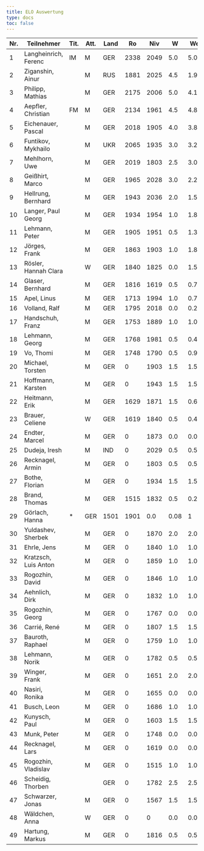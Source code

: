 ```yaml
---
title: ELO Auswertung
type: docs
toc: false
---
```


| Nr. | Teilnehmer           | Tit. | Att. | Land | Ro   | Niv  | W  | We  | n  | Rp   | Rn   | Diff./K  |
|-----|----------------------|------|------|------|------|------|----|-----|----|------|------|----------|
| 1   | Langheinrich, Ferenc  | IM   | M    | GER  | 2338 | 2049 | 5.0| 5.00| 6  | 2322 | 2338 | + 0.00/1 |
| 2   | Ziganshin, Ainur      |      | M    | RUS  | 1881 | 2025 | 4.5| 1.91| 6  | 2218 | 1985 | +103.60/4|
| 3   | Philipp, Mathias      |      | M    | GER  | 2175 | 2006 | 5.0| 4.17| 6  | 2279 | 2192 | +16.60/2 |
| 4   | Aepfler, Christian    | FM   | M    | GER  | 2134 | 1961 | 4.5| 4.86| 7  | 2063 | 2127 | - 7.20/2 |
| 5   | Eichenauer, Pascal    |      | M    | GER  | 2018 | 1905 | 4.0| 3.84| 6  | 2030 | 2021 | + 3.20/2 |
| 6   | Funtikov, Mykhailo    |      | M    | UKR  | 2065 | 1935 | 3.0| 3.28| 5  | 2007 | 2060 | - 5.60/2 |
| 7   | Mehlhorn, Uwe         |      | M    | GER  | 2019 | 1803 | 2.5| 3.03| 4  | 1898 | 2009 | -10.60/2 |
| 8   | Geißhirt, Marco       |      | M    | GER  | 1965 | 2028 | 3.0| 2.20| 5  | 2100 | 1981 | +16.00/2 |
| 9   | Hellrung, Bernhard    |      | M    | GER  | 1943 | 2036 | 2.0| 1.52| 4  | 2036 | 1953 | + 9.60/2 |
| 10  | Langer, Paul Georg    |      | M    | GER  | 1934 | 1954 | 1.0| 1.86| 4  | 1761 | 1900 | -34.40/4 |
| 11  | Lehmann, Peter        |      | M    | GER  | 1905 | 1951 | 0.5| 1.33| 3  | 1678 | 1872 | -33.20/4 |
| 12  | Jörges, Frank         |      | M    | GER  | 1863 | 1903 | 1.0| 1.87| 4  | 1710 | 1846 | -17.40/2 |
| 13  | Rösler, Hannah Clara  |      | W    | GER  | 1840 | 1825 | 0.0| 1.54| 3  | 1148 | 1810 | -30.80/2 |
| 14  | Glaser, Bernhard      |      | M    | GER  | 1816 | 1619 | 0.5| 0.75| 1  | 1619 | 1811 | - 5.00/2 |
| 15  | Apel, Linus           |      | M    | GER  | 1713 | 1994 | 1.0| 0.71| 4  | 1801 | 1725 | +11.60/4 |
| 16  | Volland, Ralf         |      | M    | GER  | 1795 | 2018 | 0.0| 0.22| 1  | 1341 | 1791 | - 4.40/2 |
| 17  | Handschuh, Franz      |      | M    | GER  | 1753 | 1889 | 1.0| 1.06| 3  | 1764 | 1751 | - 2.40/4 |
| 18  | Lehmann, Georg        |      | M    | GER  | 1768 | 1981 | 0.5| 0.46| 2  | 1788 | 1769 | + 0.80/2 |
| 19  | Vo, Thomi             |      | M    | GER  | 1748 | 1790 | 0.5| 0.92| 2  | 1597 | 1732 | -16.80/4 |
| 20  | Michael, Torsten      |      | M    | GER  | 0    | 1903 | 1.5| 1.50| 3  | 1903 | 1903 | + 0.00/0 |
| 21  | Hoffmann, Karsten     |      | M    | GER  | 0    | 1943 | 1.5| 1.50| 4  | 1856 | 1856 | + 0.00/0 |
| 22  | Heitmann, Erik        |      | M    | GER  | 1629 | 1871 | 1.5| 0.65| 3  | 1871 | 1663 | +34.00/4 |
| 23  | Brauer, Celiene       |      | W    | GER  | 1619 | 1840 | 0.5| 0.45| 2  | 1647 | 1621 | + 2.00/4 |
| 24  | Endter, Marcel        |      | M    | GER  | 0    | 1873 | 0.0| 0.00| 2  | 1196 | 1196 | + 0.00/0 |
| 25  | Dudeja, Iresh         |      | M    | IND  | 0    | 2029 | 0.5| 0.50| 3  | 1756 | 1756 | + 0.00/0 |
| 26  | Recknagel, Armin      |      | M    | GER  | 0    | 1803 | 0.5| 0.50| 3  | 1530 | 1530 | + 0.00/0 |
| 27  | Bothe, Florian        |      | M    | GER  | 0    | 1934 | 1.5| 1.50| 4  | 1847 | 1847 | + 0.00/0 |
| 28  | Brand, Thomas         |      | M    | GER  | 1515 | 1832 | 0.5| 0.29| 2  | 1639 | 1523 | + 8.40/4 |
| 29  | Görlach, Hanna        | *    | GER  | 1501 | 1901 | 0.0| 0.08| 1  | 1224 | 1498 | - 3.20/4 |
| 30  | Yuldashev, Sherbek    |      | M    | GER  | 0    | 1870 | 2.0| 2.00| 5  | 1798 | 1798 | + 0.00/0 |
| 31  | Ehrle, Jens           |      | M    | GER  | 0    | 1840 | 1.0| 1.00| 4  | 1647 | 1647 | + 0.00/0 |
| 32  | Kratzsch, Luis Anton  |      | M    | GER  | 0    | 1859 | 1.0| 1.00| 5  | 1619 | 1619 | + 0.00/0 |
| 33  | Rogozhin, David       |      | M    | GER  | 0    | 1846 | 1.0| 1.00| 2  | 1846 | 1846 | + 0.00/0 |
| 34  | Aehnlich, Dirk        |      | M    | GER  | 0    | 1832 | 1.0| 1.00| 3  | 1707 | 1707 | + 0.00/0 |
| 35  | Rogozhin, Georg       |      | M    | GER  | 0    | 1767 | 0.0| 0.00| 2  | 1090 | 1090 | + 0.00/0 |
| 36  | Carrié, René          |      | M    | GER  | 0    | 1807 | 1.5| 1.50| 4  | 1720 | 1720 | + 0.00/0 |
| 37  | Bauroth, Raphael      |      | M    | GER  | 0    | 1759 | 1.0| 1.00| 4  | 1566 | 1566 | + 0.00/0 |
| 38  | Lehmann, Norik        |      | M    | GER  | 0    | 1782 | 0.5| 0.50| 2  | 1589 | 1589 | + 0.00/0 |
| 39  | Winger, Frank         |      | M    | GER  | 0    | 1651 | 2.0| 2.00| 5  | 1579 | 1579 | + 0.00/0 |
| 40  | Nasiri, Ronika        |      | M    | GER  | 0    | 1655 | 0.0| 0.00| 2  | 978  | 978  | + 0.00/0 |
| 41  | Busch, Leon           |      | M    | GER  | 0    | 1686 | 1.0| 1.00| 2  | 1686 | 1686 | + 0.00/0 |
| 42  | Kunysch, Paul         |      | M    | GER  | 0    | 1603 | 1.5| 1.50| 4  | 1516 | 1516 | + 0.00/0 |
| 43  | Munk, Peter           |      | M    | GER  | 0    | 1748 | 0.0| 0.00| 1  | 1071 | 1071 | + 0.00/0 |
| 44  | Recknagel, Lars       |      | M    | GER  | 0    | 1619 | 0.0| 0.00| 1  | 942  | 942  | + 0.00/0 |
| 45  | Rogozhin, Vladislav   |      | M    | GER  | 0    | 1515 | 1.0| 1.00| 1  | 1528 | 1528 | + 0.00/0 |
| 46  | Scheidig, Thorben     |      |      | GER  | 0    | 1782 | 2.5| 2.50| 4  | 1795 | 1795 | + 0.00/0 |
| 47  | Schwarzer, Jonas      |      | M    | GER  | 0    | 1567 | 1.5| 1.50| 2  | 1580 | 1580 | + 0.00/0 |
| 48  | Wäldchen, Anna        |      | W    | GER  | 0    | 0    | 0.0| 0.00| 0  | 0    | 0    | + 0.00/0 |
| 49  | Hartung, Markus       |      | M    | GER  | 0    | 1816 | 0.5| 0.50| 1  | 1816 | 1816 | + 0.00/0 |
